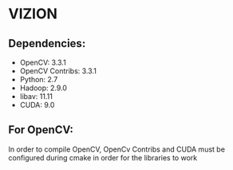 # VIZION

## Dependencies:
- OpenCV: 3.3.1
- OpenCV Contribs: 3.3.1
- Python: 2.7
- Hadoop: 2.9.0
- libav: 11.11
- CUDA: 9.0

## For OpenCV:
In order to compile OpenCV, OpenCv Contribs and CUDA must be configured during cmake in order for the libraries to work

## 
